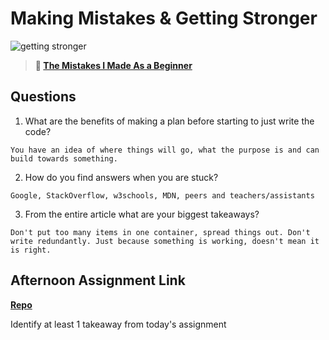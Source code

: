 # Making Mistakes & Getting Stronger

![getting stronger](https://bcw.blob.core.windows.net/public/img/lesson-images/js-bootcamp-logo.jpg)

> **📖 [The Mistakes I Made As a Beginner](https://codeworksacademy.com/fs-student-guide/resources/wk2/06-Coding-Mistakes)**

## Questions

1. What are the benefits of making a plan before starting to just write the code?
```
You have an idea of where things will go, what the purpose is and can build towards something. 
```
2. How do you find answers when you are stuck?
```
Google, StackOverflow, w3schools, MDN, peers and teachers/assistants
```
3. From the entire article what are your biggest takeaways?
```
Don't put too many items in one container, spread things out. Don't write redundantly. Just because something is working, doesn't mean it is right.
```
## Afternoon Assignment Link

**[Repo](https://github.com/ksquaredcoding/<ASSIGNMENT_REPO>)**

Identify at least 1 takeaway from today's assignment
